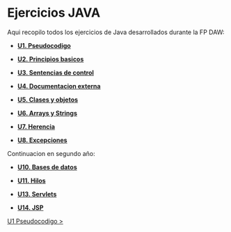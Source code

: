 # Ejercicios JAVA

Aqui recopilo todos los ejercicios de Java desarrollados durante la FP DAW:


* [**U1. Pseudocodigo**](src/u1-pseudocodigo/README.md)

* [**U2. Principios basicos**](src/u2_principios_basicos/README.md)

* [**U3. Sentencias de control**](src/u3_sentencias_de_control/README.md)

* [**U4. Documentacion externa**](src/u4_documentacion_externa/README.md)

* [**U5. Clases y objetos**](src/u5_clases_y_objetos/README.md)

* [**U6. Arrays y Strings**](src/u6_arrays_string/README.md)

* [**U7. Herencia**](src/u7_herencia/README.md)

* [**U8. Excepciones**](src/u8_excepciones/README.md)

Continuacion en segundo año:

* [**U10. Bases de datos**](src/u10_bases_de_datos/README.md)

* [**U11. Hilos**](src/u11_hilos/README.md)

* [**U13. Servlets**](src/u13_servlets/README.md)

* [**U14. JSP**](src/u14_jsp/README.md)


[U1 Pseudocodigo >](src/u1-pseudocodigo)
